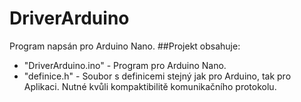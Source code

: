 # DriverArduino

Program napsán pro Arduino Nano.
##Projekt obsahuje:
* "DriverArduino.ino" - Program pro Arduino Nano.
* "definice.h" - Soubor s definicemi stejný jak pro Arduino, tak pro Aplikaci. Nutné kvůli kompaktibilitě komunikačního protokolu.